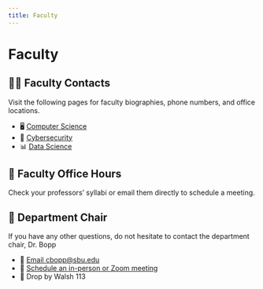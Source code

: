 ```yaml
---
title: Faculty
---
```


# Faculty

## 🧑‍🏫 Faculty Contacts

Visit the following pages for faculty biographies, phone numbers, and office locations.

- 🖥️ [Computer Science](https://www.sbu.edu/academics/computer-science/faculty)
- 🔐 [Cybersecurity](https://www.sbu.edu/academics/cybersecurity/faculty)
- 📊 [Data Science](https://www.sbu.edu/academics/data-science/faculty)

## 📅 Faculty Office Hours

Check your professors’ syllabi or email them directly to schedule a meeting.

## 👤 Department Chair

If you have any other questions, do not hesitate to contact the department chair, Dr. Bopp
- 📧 [Email cbopp@sbu.edu](mailto:cbopp@sbu.edu)
- 📆 [Schedule an in-person or Zoom meeting](https://zcal.co/bopp) 
- 📍 Drop by Walsh 113
